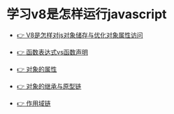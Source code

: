 <!--
 * @Author: your name
 * @Date: 2020-03-29 22:59:53
 * @LastEditTime: 2020-12-25 09:50:58
 * @LastEditors: Please set LastEditors
 * @Description: In User Settings Edit
 * @FilePath: /v8/README.md
-->
# 学习v8是怎样运行javascript

- [👉 V8是怎样对js对象储存与优化对象属性访问](https://github.com/xinranzhou/v8/blob/master/doc/object-property.md)

- [👉 函数表达式vs函数声明](https://github.com/xinranzhou/v8/blob/master/doc/function-expression.md)

- [👉 对象的属性](https://github.com/xinranzhou/v8/blob/master/doc/object-extends.md)

- [👉 对象的继承与原型链](https://github.com/xinranzhou/v8/blob/master/doc/extend.md)

- [👉 作用域链](https://github.com/xinranzhou/v8/blob/master/doc/scope_region.md)